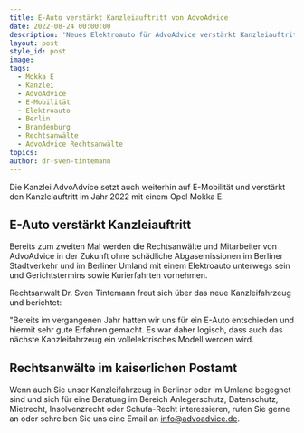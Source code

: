 ```yaml
---
title: E-Auto verstärkt Kanzleiauftritt von AdvoAdvice
date: 2022-08-24 00:00:00
description: 'Neues Elektroauto für AdvoAdvice verstärkt Kanzleiauftritt. '
layout: post
style_id: post
image:
tags:
  - Mokka E
  - Kanzlei
  - AdvoAdvice
  - E-Mobilität
  - Elektroauto
  - Berlin
  - Brandenburg
  - Rechtsanwälte
  - AdvoAdvice Rechtsanwälte
topics:
author: dr-sven-tintemann
---
```

Die Kanzlei AdvoAdvice setzt auch weiterhin auf E-Mobilität und verstärkt den Kanzleiauftritt im Jahr 2022 mit einem Opel Mokka E.

## E-Auto verstärkt Kanzleiauftritt

Bereits zum zweiten Mal werden die Rechtsanwälte und Mitarbeiter von AdvoAdvice in der Zukunft ohne schädliche Abgasemissionen im Berliner Stadtverkehr und im Berliner Umland mit einem Elektroauto unterwegs sein und Gerichtstermins sowie Kurierfahrten vornehmen.&nbsp;

Rechtsanwalt Dr. Sven Tintemann freut sich über das neue Kanzleifahrzeug und berichtet:&nbsp;

"Bereits im vergangenen Jahr hatten wir uns für ein E-Auto entschieden und hiermit sehr gute Erfahren gemacht. Es war daher logisch, dass auch das nächste Kanzleifahrzeug ein vollelektrisches Modell werden wird.&nbsp;

## Rechtsanwälte im kaiserlichen Postamt

Wenn auch Sie unser Kanzleifahrzeug in Berliner oder im Umland begegnet sind und sich für eine Beratung im Bereich Anlegerschutz, Datenschutz, Mietrecht, Insolvenzrecht oder Schufa-Recht interessieren, rufen Sie gerne an oder schreiben Sie uns eine Email an info@advoadvice.de.